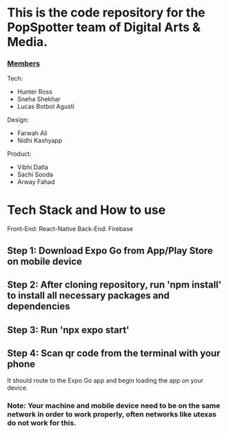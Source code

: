 # This is the code repository for the PopSpotter team of Digital Arts & Media.

### <ins>Members</ins>
Tech:
- Hunter Ross
- Sneha Shekhar
- Lucas Botbol Agusti

Design:
- Farwah Ali
- Nidhi Kashyapp

Product:
- Vibhi Datla
- Sachi Sooda
- Arway Fahad

# Tech Stack and How to use

Front-End: React-Native
Back-End: Firebase

## Step 1: Download Expo Go from App/Play Store on mobile device
## Step 2: After cloning repository, run 'npm install' to install all necessary packages and dependencies
## Step 3: Run 'npx expo start'
## Step 4: Scan qr code from the terminal with your phone
It should route to the Expo Go app and begin loading the app on your device.
### Note: Your machine and mobile device need to be on the same network in order to work properly, often networks like utexas do not work for this.
